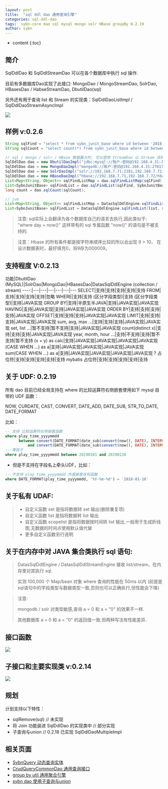 ```yaml
---
layout: post
title:  "sql ddl dao 通用查询引擎"
categories: sql-ddl-dao
tags:  sybn-core dao sql mysql mongo solr HBase groupBy 0.2.19
author: sybn
---
```


* content
{:toc}

## 简介
SqlDdlDao 和 SqlDdlStreamDao 可以在各个数据库中执行 sql 操作.

目前有多数据库Dao实现了此接口: MongoDao / MongoStreamDao, SolrDao, HBasesDao / HabseStreamDao, DbutilDao(sql)

另外还有用于查询 list 和 Stream 的实现类：SqlDdlDaoListImpl / SqlDdlDaoStreamAsyncImpl

![]({{site.baseurl}}/images/sql_ddl_dao_impl.png)



## 样例 v:0.2.6
```java
String sqlFind = "select * from sybn_junit_base where id between '2018-03-20' and '2018-03-21'";
String sqlCount = "select count(*) from sybn_junit_base where id between '2018-03-20' and '2018-03-21'";

// sql / mongo / solr / HBase 数据量大时, 可以使用 StreamDao 以 Stream 流形式返回数据
SqlDdlDao dao = new DbutilDaoImpl("jdbc:mysql://账户:密码@192.168.4.31:3306,192.168.4.32:3306/test"); // sql
SqlDdlDao dao = new MongoDaoImpl("mongodb://账户:密码@192.168.4.31:27017,192.168.4.32:27017/test"); // mongo
SqlDdlDao dao = new SolrDaoImpl("solr://192.168.7.71:2181,192.168.7.72:2181/solr"); // solr
SqlDdlDao dao = new HBaseDaoImpl("hbase://192.168.7.71,192.168.7.72/hbase-unsecure"); // HBase
List<Map<String, Object>> sqlFindListMap = dao.sqlFindListMap(sqlFind);
List<SybnJunitBase> sqlFindList = dao.sqlFindList(sqlFind, SybnJunitBase.class);
long count = dao.sqlCount(sqlCount);

// jvm
List<Map<String, Object>> sqlFindListMap = DatasSqlDdlEngine.sqlFindListMap(list, sqlFind);
List<SybnJunitBase> sqlFindList = DatasSqlDdlEngine.sqlFindList(list, sqlFind, SybnJunitBase.class);
```

> 注意: sql实际上会翻译为各个数据库自己的语言去执行,因此类似于: "where day = now()" 这样带有的 sql 专属函数 "now()" 的语句是不被支持的. 

> 注意：Hbase 的所有条件都是按字符串顺序比较的所以会出现 9 > 10， 在设计数据表时，最好填充0，将9存为000009。

## 支持程度 V:0.2.13

功能|DbutilDao (MySQL)|SolrDao|MongoDao|HBasesDao|DatasSqlDdlEngine (collection / stream)
----:|---|---|---|---|---|---
SELECT|支持|支持|支持|支持|支持
FROM|支持|支持|支持|支持|忽略
WHERE|支持|支持 (区分字段类型)|支持 (区分字段类型)|支持|JAVA实现
GROUP BY|支持|半原生半JAVA|支持|JAVA实现|JAVA实现
HAVING|支持|JAVA实现|支持|JAVA实现|JAVA实现
ORDER BY|支持|支持|支持|支持|JAVA实现
OFFSET|支持|支持|支持|JAVA实现|JAVA实现
LIMIT|支持|支持|支持|JAVA实现|JAVA实现
sum, avg, max ...|支持|支持|支持|JAVA实现|JAVA实现
set, list ...|暂不支持|暂不支持|支持|JAVA实现|JAVA实现
count(distinct x)|支持|支持|支持|JAVA实现|JAVA实现
year, month, hour ...|支持|不支持|支持|暂不支持|暂不支持
(x + y) as calc|支持|JAVA实现|JAVA实现|JAVA实现|JAVA实现
(CASE WHEN ...) as a|支持|JAVA实现|JAVA实现|JAVA实现|JAVA实现
sum(CASE WHEN ...) as a|支持|JAVA实现|JAVA实现|JAVA实现|JAVA实现
? 占位符|支持|支持|支持|支持|支持
mybatis 占位符|支持|支持|支持|支持|支持

## 关于 UDF: 0.2.19
所有 dao 目前已经全局支持在 where 的比较运算符右侧嵌套使用如下 mysql 自带的 UDF 函数：

NOW, CURDATE, CAST, CONVERT, DATE_ADD, DATE_SUB, STR_TO_DATE, DATE_FORMAT

比如：
``` sql
-- 支持 比较运算符右侧嵌套函数
where play_time_yyyymmdd 
	  between convert(DATE_FORMAT(date_sub(convert(now(), DATE), INTERVAL 30 day), '%Y%m%d'), SIGNED)
	      and convert(DATE_FORMAT(date_sub(convert(now(), DATE), INTERVAL 1 day), '%Y%m%d'), SIGNED)
---等效于
where play_time_yyyymmdd between 20190101 and 20190130
```

* 但是不支持在字段名上牵头UDF，比如：

``` sql
-- 不支持 play_time_yyyymmdd 外面嵌套任何函数
where DATE_FORMAT(play_time_yyyymmdd, '%Y-%m-%d') = '2018-01-16' 
```

## 关于私有 UDAF:
> * 自定义函数 set 是指将数据转 set 输出(删除重复项)
> * 自定义函数 list 是指将数据转 list 输出
> * 自定义函数 scopelist 是指将数据按时间转 list 输出,一般用于生成折线图,无数据的时间点使用默认值代替
> * 更多自定义函数另行说明

## 关于在内存中对 JAVA 集合类执行 sql 语句:
> 
> DatasSqlDdlEngine / DatasSqlDdlStreamEngine 接收 list/stream，在内存里对其执行 sql.
> 
> 实测 100,000 个 Map/bean 对象 where 查询的性能在 50ms 以内 (前提是sql语句中的字段类型与数据类型一致,否则也可以正确执行,但性能会下降)

> 注意: 
>
> mongodb / solr 对类型敏感,查询 a = 0 和 a = "0" 的效果不一样.
>
> 其他数据库 a = 0 和 a = "0" 的返回值一致,但两种写法有性能差异.

## 接口函数

![]({{site.baseurl}}/images/sql_ddl_dao_fun.png)

## 子接口和主要实现类 v:0.2.14

![]({{site.baseurl}}/images/sql_ddl_dao_sub.png)

## 规划
计划支持以下特性：
- sqlRemove(sql) // 未实现
- 将 Join 功能装进 SqlDdlDao 的实现类中 // 部分实现
- 子查询与union // 0.2.18 已实现 SqlDdlDaoMultipleImpl

## 相关页面
- [SybnQuery 动态查询实体]({{site.baseurl}}/2018/03/28/sybn-query/)
- [CrudQueryCommonDao 通用查询接口]({{site.baseurl}}/2018/03/28/crud-query-common-dao/)
- [group by util 通用聚合引擎]({{site.baseurl}}/2018/04/12/group-by-util/)
- [sybn dao 使用子查询与union]({{site.baseurl}}/2018/12/20/sybn-dao-multiple-impl/)
